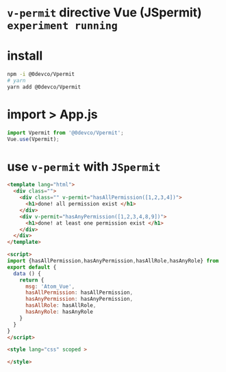 # `v-permit` directive Vue (JSpermit) `experiment running`


# install

```bash
npm -i @0devco/Vpermit
# yarn
yarn add @0devco/Vpermit
```

# import > App.js

```js
import Vpermit from '@0devco/Vpermit';
Vue.use(Vpermit);
```

# use `v-permit` with `JSpermit`

```html
<template lang="html">
  <div class="">
    <div class="" v-permit="hasAllPermission([1,2,3,4])">
      <h1>done! all permission exist </h1>
    </div>
    <div v-permit="hasAnyPermission([1,2,3,4,8,9])">
      <h1>done! at least one permission exist </h1>
    </div>
  </div>
</template>

<script>
import {hasAllPermission,hasAnyPermission,hasAllRole,hasAnyRole} from '@0devco/JSpermit';
export default {
  data () {
    return {
      msg: 'Atom_Vue',
      hasAllPermission: hasAllPermission,
      hasAnyPermission: hasAnyPermission,
      hasAllRole: hasAllRole,
      hasAnyRole: hasAnyRole
    }
  }
}
</script>

<style lang="css" scoped >

</style>

```
